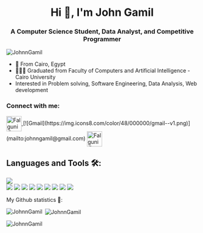 <h1 align="center">Hi 👋, I'm John Gamil</h1>
<h3 align="center">A Computer Science Student, Data Analyst, and Competitive Programmer</h3>

<p align="left"> <img src="https://komarev.com/ghpvc/?username=JohnnGamil&label=Profile%20views&color=0e75b6&style=flat" alt="JohnnGamil" /> </p>

- 🏫 From Cairo, Egypt
- 👩🏻‍💻 Graduated from Faculty of Computers and Artificial Intelligence - Cairo University
- Interested in Problem solving, Software Engineering, Data Analysis, Web development


<h3 align="left">Connect with me:</h3>
<p align="left">
<a href="https://www.linkedin.com/in/john-gamil/">
  <img align="center" alt="Falguni @LinkedIN" height="40" src="https://cdn-icons-png.flaticon.com/512/174/174857.png" />
</a>
[![Gmail](https://img.icons8.com/color/48/000000/gmail--v1.png)](mailto:johnngamil@gmail.com)
<a href="https://codeforces.com/profile/Xandros">
  <img align="center" alt="Falguni @Codeforces" height="40" src="https://play-lh.googleusercontent.com/WsR_f03nbqW3qZjCZeXUYmnmhSWXo3hQhLX9hgl9QHydCgbXQi_VJeAwnmtuIgTHKdQ=w240-h480-rw" />
</a>        
</p>

## Languages and Tools 🛠:
<p>
<img src="https://img.icons8.com/color/48/000000/c-plus-plus-logo.png" style= "display:block"/>
<img src="https://img.icons8.com/color/48/000000/c-programming.png"/>
<img src="https://img.icons8.com/color/48/000000/python--v2.png"/>
<img src="https://img.icons8.com/external-soft-fill-juicy-fish/60/000000/external-sql-coding-and-development-soft-fill-soft-fill-juicy-fish.png"/>
<img src="https://img.icons8.com/color/48/000000/html-5--v1.png"/>
<img src="https://img.icons8.com/color/48/000000/css3.png"/>
<img src="https://img.icons8.com/color/48/000000/javascript--v2.png"/>
<img src="https://img.icons8.com/office/40/000000/react.png"/>
<img src="https://img.icons8.com/color/48/000000/django.png"/>
<img src="https://img.icons8.com/fluency/48/000000/node-js.png"/>
</p>


My Github statistics 🚀:
<p><img align="left" src="https://github-readme-stats.vercel.app/api/top-langs?username=JohnnGamil&show_icons=true&locale=en&layout=compact" alt="JohnnGamil" /></p>

<p>&nbsp;<img align="center" src="https://github-readme-stats.vercel.app/api?username=JohnnGamil&show_icons=true&locale=en" alt="JohnnGamil" /></p>

<p><img align="center" src="https://github-readme-streak-stats.herokuapp.com/?user=JohnnGamil&" alt="JohnnGamil" /></p>

